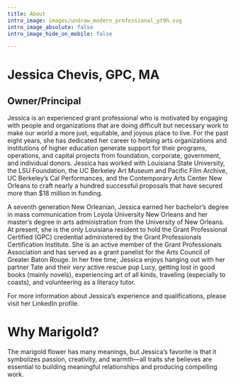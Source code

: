 ```yaml
---
title: About
intro_image: images/undraw_modern_professional_yt9h.svg
intro_image_absolute: false
intro_image_hide_on_mobile: false

---
```

# **Jessica Chevis, GPC, MA**

## Owner/Principal

Jessica is an experienced grant professional who is motivated by engaging with people and organizations that are doing difficult but necessary work to make our world a more just, equitable, and joyous place to live. For the past eight years, she has dedicated her career to helping arts organizations and institutions of higher education generate support for their programs, operations, and capital projects from foundation, corporate, government, and individual donors. Jessica has worked with Louisiana State University, the LSU Foundation, the UC Berkeley Art Museum and Pacific Film Archive, UC Berkeley’s Cal Performances, and the Contemporary Arts Center New Orleans to craft nearly a hundred successful proposals that have secured more than $18 million in funding.

A seventh generation New Orleanian, Jessica earned her bachelor’s degree in mass communication from Loyola University New Orleans and her master’s degree in arts administration from the University of New Orleans. At present, she is the only Louisiana resident to hold the Grant Professional Certified (GPC) credential administered by the Grant Professionals Certification Institute. She is an active member of the Grant Professionals Association and has served as a grant panelist for the Arts Council of Greater Baton Rouge. In her free time, Jessica enjoys hanging out with her partner Tate and their _very_ active rescue pup Lucy, getting lost in good books (mainly novels), experiencing art of all kinds, traveling (especially to coasts), and volunteering as a literacy tutor.

For more information about Jessica’s experience and qualifications, please visit her LinkedIn profile.

# **Why Marigold?**

The marigold flower has many meanings, but Jessica’s favorite is that it symbolizes passion, creativity, and warmth—all traits she believes are essential to building meaningful relationships and producing compelling work.